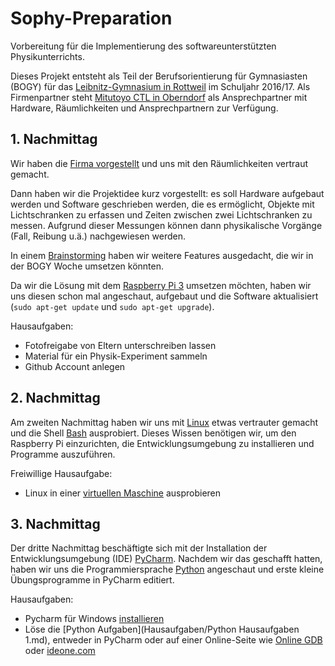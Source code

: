 # Sophy-Preparation
Vorbereitung für die Implementierung des softwareunterstützten Physikunterrichts.

Dieses Projekt entsteht als Teil der Berufsorientierung für Gymnasiasten (BOGY) für das [Leibnitz-Gymnasium in Rottweil](https://lg.rw.schule-bw.de/home/?page_id=11268) im Schuljahr 2016/17. Als Firmenpartner steht [Mitutoyo CTL in Oberndorf](http://www.mitutoyo-ctl.de/de/karriere/ausbildungundstudium) als Ansprechpartner mit Hardware, Räumlichkeiten und Ansprechpartnern zur Verfügung.

## 1. Nachmittag

Wir haben die [Firma vorgestellt](Präsentationen/Firmenpräsentation_16_9.pptx) und uns mit den Räumlichkeiten vertraut gemacht.

Dann haben wir die Projektidee kurz vorgestellt: es soll Hardware aufgebaut werden und Software geschrieben werden, die es ermöglicht, Objekte mit Lichtschranken zu erfassen und Zeiten zwischen zwei Lichtschranken zu messen. Aufgrund dieser Messungen können dann physikalische Vorgänge (Fall, Reibung u.ä.) nachgewiesen werden.

In einem [Brainstorming](Brainstorming.md) haben wir weitere Features ausgedacht, die wir in der BOGY Woche umsetzen könnten.

Da wir die Lösung mit dem [Raspberry Pi 3](Präsentationen/Raspberry%20Hardware.pptx) umsetzen möchten, haben wir uns diesen schon mal angeschaut, aufgebaut und die Software aktualisiert (`sudo apt-get update` und `sudo apt-get upgrade`).

Hausaufgaben:

* Fotofreigabe von Eltern unterschreiben lassen
* Material für ein Physik-Experiment sammeln
* Github Account anlegen

## 2. Nachmittag

Am zweiten Nachmittag haben wir uns mit [Linux](Präsentationen/Linux.pptx) etwas vertrauter gemacht und die Shell [Bash](Präsentationen/Bash.pptx) ausprobiert. Dieses Wissen benötigen wir, um den Raspberry Pi einzurichten, die Entwicklungsumgebung zu installieren und Programme auszuführen.

Freiwillige Hausaufgabe:

* Linux in einer [virtuellen Maschine](VirtualMachine.md) ausprobieren

## 3. Nachmittag

Der dritte Nachmittag beschäftigte sich mit der Installation der Entwicklungsumgebung (IDE) [PyCharm](Präsentationen/Pycharm.pptx). Nachdem wir das geschafft hatten, haben wir uns die Programmiersprache [Python](Präsentationen/Python%20Einführung.pptx) angeschaut und erste kleine Übungsprogramme in PyCharm editiert.

Hausaufgaben:

* Pycharm für Windows [installieren](https://www.jetbrains.com/pycharm/)
* Löse die [Python Aufgaben](Hausaufgaben/Python Hausaufgaben 1.md), entweder in PyCharm oder auf einer Online-Seite wie [Online GDB](https://www.onlinegdb.com/online_python_debugger) oder [ideone.com](https://www.ideone.com/)